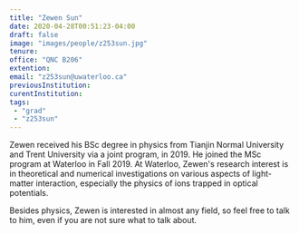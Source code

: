 ```yaml
---
title: "Zewen Sun"
date: 2020-04-28T00:51:23-04:00
draft: false
image: "images/people/z253sun.jpg"
tenure: 
office: "QNC B206"
extention: 
email: "z253sun@uwaterloo.ca"
previousInstitution: 
curentInstitution: 
tags:
 - "grad"
 - "z253sun"
---
```


Zewen received his BSc degree in physics from Tianjin Normal University and Trent University via a joint program, in 2019. He joined the MSc program at Waterloo in Fall 2019. At Waterloo, Zewen's research interest is in theoretical and numerical investigations on various aspects of light-matter interaction, especially the physics of ions trapped in optical potentials.

Besides physics, Zewen is interested in almost any field, so feel free to talk to him, even if you are not sure what to talk about. 